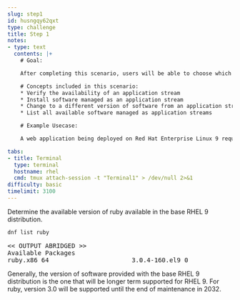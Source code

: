 ```yaml
---
slug: step1
id: husngqy62qxt
type: challenge
title: Step 1
notes:
- type: text
  contents: |+
    # Goal:

    After completing this scenario, users will be able to choose which version of a software package is enabled on a system from an application stream.

    # Concepts included in this scenario:
    * Verify the availability of an application stream
    * Install software managed as an application stream
    * Change to a different version of software from an application stream
    * List all available software managed as application streams

    # Example Usecase:

    A web application being deployed on Red Hat Enterprise Linux 9 requires ruby version 3.0.  Later, the application is updated and requires ruby version 3.1 be available on the machine.

tabs:
- title: Terminal
  type: terminal
  hostname: rhel
  cmd: tmux attach-session -t "Terminal1" > /dev/null 2>&1
difficulty: basic
timelimit: 3100
---
```

Determine the available version of ruby available in the base RHEL 9 distribution.

```bash
dnf list ruby
```

<pre class=file>
<< OUTPUT ABRIDGED >>
Available Packages
ruby.x86_64                      3.0.4-160.el9_0                      rhel-9-for-x86_64-appstream-rpms
</pre>

Generally, the version of software provided with the base RHEL 9 distribution is the one that will be longer term supported for RHEL 9. For ruby, version 3.0 will be supported until the end of maintenance in 2032.
